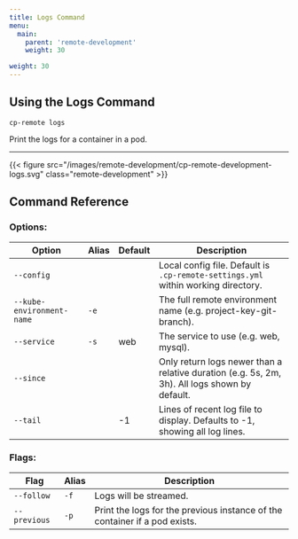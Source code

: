 ```yaml
---
title: Logs Command
menu:
  main:
    parent: 'remote-development'
    weight: 30

weight: 30
---
```

## Using the Logs Command

```
cp-remote logs
```

Print the logs for a container in a pod.

***

{{< figure src="/images/remote-development/cp-remote-development-logs.svg" class="remote-development" >}}

## Command Reference

### Options:

Option | Alias | Default | Description
-------|-------|---------|------------
`--config`                |      |       | Local config file. Default is `.cp-remote-settings.yml` within working directory.
`--kube-environment-name` | `-e` |       | The full remote environment name (e.g. project-key-git-branch).
`--service`               | `-s` | web   | The service to use (e.g. web, mysql).
`--since`                 |      |       | Only return logs newer than a relative duration (e.g. 5s, 2m, 3h). All logs shown by default.
`--tail`                  |      | -1    | Lines of recent log file to display. Defaults to -1, showing all log lines.

### Flags:

Flag | Alias | Description
-----|-------|------------
`--follow`      | `-f` | Logs will be streamed.
`--previous`    | `-p` | Print the logs for the previous instance of the container if a pod exists.

